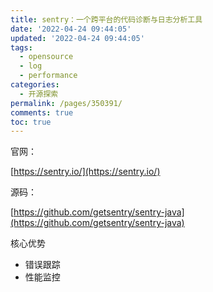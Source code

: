 ```yaml
---
title: sentry：一个跨平台的代码诊断与日志分析工具
date: '2022-04-24 09:44:05'
updated: '2022-04-24 09:44:05'
tags:
  - opensource
  - log
  - performance
categories:
  - 开源探索
permalink: /pages/350391/
comments: true
toc: true
---
```

官网：

[https://sentry.io/](https://sentry.io/)

源码：

[https://github.com/getsentry/sentry-java](https://github.com/getsentry/sentry-java)

核心优势

- 错误跟踪
- 性能监控